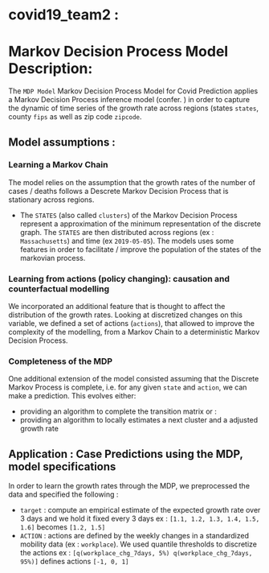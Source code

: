 # covid19_team2 : 


# Markov Decision Process Model Description:

The `MDP Model` Markov Decision Process Model for Covid Prediction applies a Markov Decision Process inference model (confer. ) in order to capture the dynamic of time series of the growth rate across regions (states `states`, county `fips` as well as zip code `zipcode`.

## Model assumptions :

### Learning a Markov Chain
The model relies on the assumption that the growth rates of the number of cases / deaths follows a Descrete Markov Decision Process that is stationary across regions. 
- The `STATES` (also called `clusters`) of the Markov Decision Process represent a approximation of the minimum representation of the discrete graph. The `STATES` are then distributed across regions (ex : `Massachusetts`) and time (ex `2019-05-05`).
The models uses some features in order to facilitate / improve the population of the states of the markovian process.

### Learning from actions (policy changing): causation and counterfactual modelling
We incorporated an additional feature that is thought to affect the distribution of the growth rates. Looking at discretized changes on this variable, we defined a set of actions (`actions`), that allowed to improve the complexity of the modelling, from a Markov Chain to a deterministic Markov Decision Process.

### Completeness of the MDP
One additional extension of the model consisted assuming that the Discrete Markov Process is complete, i.e. for any given `state` and `action`, we can make a prediction.
This evolves either:
- providing an algorithm to complete the transition matrix
or :
- providing an algorithm to locally estimates a next cluster and a adjusted growth rate

## Application : Case Predictions using the MDP, model specifications
In order to learn the growth rates through the MDP, we preprocessed the data and specified the following : 
- `target` : compute an empirical estimate of the expected growth rate over 3 days and we hold it fixed every 3 days
ex : `[1.1, 1.2, 1.3, 1.4, 1.5, 1.6]` becomes `[1.2, 1.5]`
- `ACTION` : actions are defined by the weekly changes in a standardized mobility data (ex : `workplace`). We used quantile thresholds to discretize the actions
ex : `[q(workplace_chg_7days, 5%) q(workplace_chg_7days, 95%)]` defines actions `[-1, 0, 1]`
